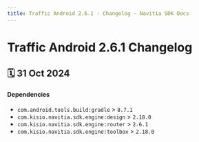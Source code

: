 ```yaml
---
title: Traffic Android 2.6.1 - Changelog - Navitia SDK Docs
---
```


# Traffic Android 2.6.1 Changelog

<h2>🗓 31 Oct 2024</h2>

#### Dependencies
- `com.android.tools.build:gradle` > `8.7.1`
- `com.kisio.navitia.sdk.engine:design` > `2.18.0`
- `com.kisio.navitia.sdk.engine:router` > `2.6.1`
- `com.kisio.navitia.sdk.engine:toolbox` > `2.18.0`
